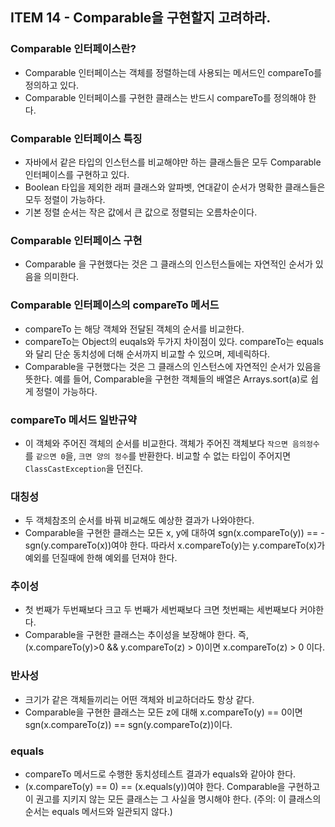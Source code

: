 ## ITEM 14 - Comparable을 구현할지 고려하라.

### Comparable 인터페이스란?
- Comparable 인터페이스는 객체를 정렬하는데 사용되는 메서드인 compareTo를 정의하고 있다.
- Comparable 인터페이스를 구현한 클래스는 반드시 compareTo를 정의해야 한다.

### Comparable 인터페이스 특징
- 자바에서 같은 타입의 인스턴스를 비교해야만 하는 클래스들은 모두 Comparable 인터페이스를 구현하고 있다.
- Boolean 타입을 제외한 래퍼 클래스와 알파벳, 연대같이 순서가 명확한 클래스들은 모두 정렬이 가능하다.
- 기본 정렬 순서는 작은 값에서 큰 값으로 정렬되는 오름차순이다.

### Comparable 인터페이스 구현
- Comparable 을 구현했다는 것은 그 클래스의 인스턴스들에는 자연적인 순서가 있음을 의미한다.

### Comparable 인터페이스의 compareTo 메서드
- compareTo 는 해당 객체와 전달된 객체의 순서를 비교한다.
- compareTo는 Object의 euqals와 두가지 차이점이 있다. compareTo는 equals와 달리 단순 동치성에 더해 순서까지 비교할 수 있으며, 제네릭하다.
- Comparable을 구현했다는 것은 그 클래스의 인스턴스에 자연적인 순서가 있음을 뜻한다. 예를 들어, Comparable을 구현한 객체들의 배열은 Arrays.sort(a)로 쉽게 정렬이 가능하다.

### compareTo 메서드 일반규약
- 이 객체와 주어진 객체의 순서를 비교한다. 객체가 주어진 객체보다 `작으면 음의정수`를 `같으면 0`을, `크면 양의 정수`를 반환한다. 비교할 수 없는 타입이 주어지면 `ClassCastException`을 던진다.

### 대칭성
- 두 객체참조의 순서를 바꿔 비교해도 예상한 결과가 나와야한다.
- Comparable을 구현한 클래스는 모든 x, y에 대하여 sgn(x.compareTo(y)) == -sgn(y.compareTo(x))여야 한다. 따라서 x.compareTo(y)는 y.compareTo(x)가 예외를 던질때에 한해 예외를 던져야 한다.

### 추이성
- 첫 번째가 두번째보다 크고 두 번째가 세번째보다 크면 첫번째는 세번째보다 커야한다.
- Comparable을 구현한 클래스는 추이성을 보장해야 한다. 즉, (x.compareTo(y)>0 && y.compareTo(z) > 0)이면 x.compareTo(z) > 0 이다.

### 반사성
- 크기가 같은 객체들끼리는 어떤 객체와 비교하더라도 항상 같다.
- Comparable을 구현한 클래스는 모든 z에 대해 x.compareTo(y) == 0이면 sgn(x.compareTo(z)) == sgn(y.compareTo(z))이다.

### equals
- compareTo 메서드로 수행한 동치성테스트 결과가 equals와 같아야 한다.
- (x.compareTo(y) == 0) == (x.equals(y))여야 한다. Comparable을 구현하고 이 권고를 지키지 않는 모든 클래스는 그 사실을 명시해야 한다. (주의: 이 클래스의 순서는 equals 메서드와 일관되지 않다.)








